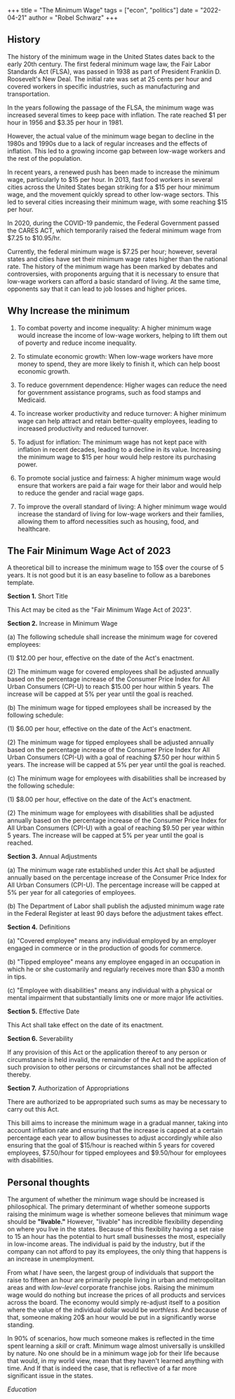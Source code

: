 +++
title = "The Minimum Wage"
tags = ["econ", "politics"]
date = "2022-04-21"
author = "Robel Schwarz"
+++
## History
The history of the minimum wage in the United States dates back to the early 20th century. The first federal minimum wage law, the Fair Labor Standards Act (FLSA), was passed in 1938 as part of President Franklin D. Roosevelt's New Deal. The initial rate was set at 25 cents per hour and covered workers in specific industries, such as manufacturing and transportation.

In the years following the passage of the FLSA, the minimum wage was increased several times to keep pace with inflation. The rate reached $1 per hour in 1956 and $3.35 per hour in 1981.

However, the actual value of the minimum wage began to decline in the 1980s and 1990s due to a lack of regular increases and the effects of inflation. This led to a growing income gap between low-wage workers and the rest of the population.

In recent years, a renewed push has been made to increase the minimum wage, particularly to $15 per hour. In 2013, fast food workers in several cities across the United States began striking for a $15 per hour minimum wage, and the movement quickly spread to other low-wage sectors. This led to several cities increasing their minimum wage, with some reaching $15 per hour.

In 2020, during the COVID-19 pandemic, the Federal Government passed the CARES ACT, which temporarily raised the federal minimum wage from $7.25 to $10.95/hr.

Currently, the federal minimum wage is $7.25 per hour; however, several states and cities have set their minimum wage rates higher than the national rate. The history of the minimum wage has been marked by debates and controversies, with proponents arguing that it is necessary to ensure that low-wage workers can afford a basic standard of living. At the same time, opponents say that it can lead to job losses and higher prices.

## Why Increase the minimum

1.  To combat poverty and income inequality: A higher minimum wage would increase the income of low-wage workers, helping to lift them out of poverty and reduce income inequality.
    
2.  To stimulate economic growth: When low-wage workers have more money to spend, they are more likely to finish it, which can help boost economic growth.
    
3. To reduce government dependence: Higher wages can reduce the need for government assistance programs, such as food stamps and Medicaid.
    
4.  To increase worker productivity and reduce turnover: A higher minimum wage can help attract and retain better-quality employees, leading to increased productivity and reduced turnover.
    
5.  To adjust for inflation: The minimum wage has not kept pace with inflation in recent decades, leading to a decline in its value. Increasing the minimum wage to $15 per hour would help restore its purchasing power.
    
6.  To promote social justice and fairness: A higher minimum wage would ensure that workers are paid a fair wage for their labor and would help to reduce the gender and racial wage gaps.
    
7.  To improve the overall standard of living: A higher minimum wage would increase the standard of living for low-wage workers and their families, allowing them to afford necessities such as housing, food, and healthcare.



## The Fair Minimum Wage Act of 2023
A theoretical bill to increase the minimum wage to 15$ over the course of 5 years.
It is not good but it is an easy baseline to follow as a barebones template.

__Section 1.__ Short Title

This Act may be cited as the "Fair Minimum Wage Act of 2023".

__Section 2.__ Increase in Minimum Wage

(a) The following schedule shall increase the minimum wage for covered employees:

(1) $12.00 per hour, effective on the date of the Act's enactment.

(2) The minimum wage for covered employees shall be adjusted annually based on the percentage increase of the Consumer Price Index for All Urban Consumers (CPI-U) to reach $15.00 per hour within 5 years. The increase will be capped at 5% per year until the goal is reached.

(b) The minimum wage for tipped employees shall be increased by the following schedule:

(1) $6.00 per hour, effective on the date of the Act's enactment.

(2) The minimum wage for tipped employees shall be adjusted annually based on the percentage increase of the Consumer Price Index for All Urban Consumers (CPI-U) with a goal of reaching $7.50 per hour within 5 years. The increase will be capped at 5% per year until the goal is reached.

(c) The minimum wage for employees with disabilities shall be increased by the following schedule:

(1) $8.00 per hour, effective on the date of the Act's enactment.

(2) The minimum wage for employees with disabilities shall be adjusted annually based on the percentage increase of the Consumer Price Index for All Urban Consumers (CPI-U) with a goal of reaching $9.50 per year within 5 years. The increase will be capped at 5% per year until the goal is reached.

__Section 3.__ Annual Adjustments

(a) The minimum wage rate established under this Act shall be adjusted annually based on the percentage increase of the Consumer Price Index for All Urban Consumers (CPI-U). The percentage increase will be capped at 5% per year for all categories of employees.

(b) The Department of Labor shall publish the adjusted minimum wage rate in the Federal Register at least 90 days before the adjustment takes effect.

__Section 4.__ Definitions

(a) "Covered employee" means any individual employed by an employer engaged in commerce or in the production of goods for commerce.

(b) "Tipped employee" means any employee engaged in an occupation in which he or she customarily and regularly receives more than $30 a month in tips.

(c) "Employee with disabilities" means any individual with a physical or mental impairment that substantially limits one or more major life activities.

__Section 5.__ Effective Date

This Act shall take effect on the date of its enactment.

__Section 6.__ Severability

If any provision of this Act or the application thereof to any person or circumstance is held invalid, the remainder of the Act and the application of such provision to other persons or circumstances shall not be affected thereby.

__Section 7.__ Authorization of Appropriations

There are authorized to be appropriated such sums as may be necessary to carry out this Act.

This bill aims to increase the minimum wage in a gradual manner, taking into account inflation rate and ensuring that the increase is capped at a certain percentage each year to allow businesses to adjust accordingly while also ensuring that the goal of $15/hour is reached within 5 years for covered employees, $7.50/hour for tipped employees and $9.50/hour for employees with disabilities.


## Personal thoughts

The argument of whether the minimum wage should be increased is philosophical. The primary determinant of whether someone supports raising the minimum wage is whether someone believes that minimum wage should be __"livable."__ However, "livable" has incredible flexibility depending on where you live in the states. Because of this flexibility having a set raise to 15 an hour has the potential to hurt small businesses the most, especially in low-income areas. The individual is paid by the industry, but if the company can not afford to pay its employees, the only thing that happens is an increase in unemployment. 

From what _I_ have seen, the largest group of individuals that support the raise to fifteen an hour are primarily people living in urban and metropolitan areas and with _low-level_ corporate franchise jobs. Raising the minimum wage would do nothing but increase the prices of all products and services across the board. The economy would simply re-adjust itself to a position where the value of the individual dollar would be _worthless_. And because of that, someone making 20$ an hour would be put in a significantly worse standing.

In 90% of scenarios, how much someone makes is reflected in the time spent learning a _skill_ or craft. Minimum wage almost universally is unskilled by nature. No one should be in a minimum wage job for their life because that would, in my world view, mean that they haven't learned anything with time. And If that is indeed the case, that is reflective of a far more significant issue in the states. 

_Education_